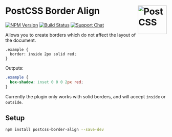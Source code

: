 # PostCSS Border Align [<img src="https://postcss.github.io/postcss/logo.svg" alt="PostCSS" width="90" height="90" align="right">][postcss]

[![NPM Version][npm-img]][npm-url]
[![Build Status][cli-img]][cli-url]
[![Support Chat][git-img]][git-url]

Allows you to create borders which do not affect the layout of the document.

```pcss
.example {
  border: inside 2px solid red;
}
```

Outputs:

```css
.example {
  box-shadow: inset 0 0 0 2px red;
}
```

Currently the plugin only works with solid borders, and will accept `inside` or `outside`.

## Setup

```bash
npm install postcss-border-align --save-dev
```

[cli-img]: https://img.shields.io/travis/limitlessloop/postcss-border-align.svg
[cli-url]: https://travis-ci.org/limitlessloop/postcss-border-align
[git-img]: https://img.shields.io/badge/support-chat-blue.svg
[git-url]: https://gitter.im/postcss/postcss
[npm-img]: https://img.shields.io/npm/v/postcss-border-align.svg
[npm-url]: https://www.npmjs.com/package/postcss-border-align

[PostCSS]: https://github.com/postcss/postcss
[PostCSS Border Align]: https://github.com/mindthetic/postcss-border-align

